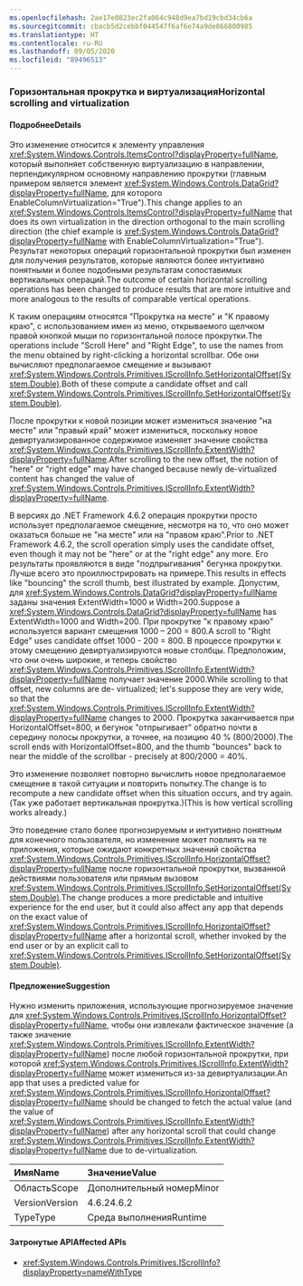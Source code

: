 ```yaml
---
ms.openlocfilehash: 2ae17e0823ec2fa064c948d9ea7bd19cbd34cb6a
ms.sourcegitcommit: cbacb5d2cebbf044547f6af6e74a9de866800985
ms.translationtype: HT
ms.contentlocale: ru-RU
ms.lasthandoff: 09/05/2020
ms.locfileid: "89496513"
---
```

### <a name="horizontal-scrolling-and-virtualization"></a><span data-ttu-id="8a144-101">Горизонтальная прокрутка и виртуализация</span><span class="sxs-lookup"><span data-stu-id="8a144-101">Horizontal scrolling and virtualization</span></span>

#### <a name="details"></a><span data-ttu-id="8a144-102">Подробнее</span><span class="sxs-lookup"><span data-stu-id="8a144-102">Details</span></span>

<span data-ttu-id="8a144-103">Это изменение относится к элементу управления <xref:System.Windows.Controls.ItemsControl?displayProperty=fullName>, который выполняет собственную виртуализацию в направлении, перпендикулярном основному направлению прокрутки (главным примером является элемент <xref:System.Windows.Controls.DataGrid?displayProperty=fullName>, для которого EnableColumnVirtualization=&quot;True&quot;).</span><span class="sxs-lookup"><span data-stu-id="8a144-103">This change applies to an <xref:System.Windows.Controls.ItemsControl?displayProperty=fullName> that does its own virtualization in the direction orthogonal to the main scrolling direction (the chief example is <xref:System.Windows.Controls.DataGrid?displayProperty=fullName> with EnableColumnVirtualization=&quot;True&quot;).</span></span>  <span data-ttu-id="8a144-104">Результат некоторых операций горизонтальной прокрутки был изменен для получения результатов, которые являются более интуитивно понятными и более подобными результатам сопоставимых вертикальных операций.</span><span class="sxs-lookup"><span data-stu-id="8a144-104">The outcome of certain horizontal scrolling operations has been changed to produce results that are more intuitive and more analogous to the results of comparable vertical operations.</span></span><p/><span data-ttu-id="8a144-105">К таким операциям относятся &quot;Прокрутка на месте&quot; и &quot;К правому краю&quot;, с использованием имен из меню, открываемого щелчком правой кнопкой мыши по горизонтальной полосе прокрутки.</span><span class="sxs-lookup"><span data-stu-id="8a144-105">The operations include &quot;Scroll Here&quot; and &quot;Right Edge&quot;, to use the names from the menu obtained by right-clicking a horizontal scrollbar.</span></span>  <span data-ttu-id="8a144-106">Обе они вычисляют предполагаемое смещение и вызывают <xref:System.Windows.Controls.Primitives.IScrollInfo.SetHorizontalOffset(System.Double)>.</span><span class="sxs-lookup"><span data-stu-id="8a144-106">Both of these compute a candidate offset and call <xref:System.Windows.Controls.Primitives.IScrollInfo.SetHorizontalOffset(System.Double)>.</span></span><p/><span data-ttu-id="8a144-107">После прокрутки к новой позиции может измениться значение &quot;на месте&quot; или &quot;правый край&quot; может измениться, поскольку новое девиртуализированное содержимое изменяет значение свойства <xref:System.Windows.Controls.Primitives.IScrollInfo.ExtentWidth?displayProperty=fullName>.</span><span class="sxs-lookup"><span data-stu-id="8a144-107">After scrolling to the new offset, the notion of &quot;here&quot; or &quot;right edge&quot; may have changed because newly de-virtualized content has changed the value of <xref:System.Windows.Controls.Primitives.IScrollInfo.ExtentWidth?displayProperty=fullName>.</span></span><p/><span data-ttu-id="8a144-108">В версиях до .NET Framework 4.6.2 операция прокрутки просто использует предполагаемое смещение, несмотря на то, что оно может оказаться больше не &quot;на месте&quot; или на &quot;правом краю&quot;.</span><span class="sxs-lookup"><span data-stu-id="8a144-108">Prior to .NET Framework 4.6.2, the scroll operation simply uses the candidate offset, even though it may not be &quot;here&quot; or at the &quot;right edge&quot; any more.</span></span>  <span data-ttu-id="8a144-109">Его результаты проявляются в виде &quot;подпрыгивания&quot; бегунка прокрутки. Лучше всего это проиллюстрировать на примере.</span><span class="sxs-lookup"><span data-stu-id="8a144-109">This results in effects like &quot;bouncing&quot; the scroll thumb, best illustrated by example.</span></span> <span data-ttu-id="8a144-110">Допустим, для <xref:System.Windows.Controls.DataGrid?displayProperty=fullName> заданы значения ExtentWidth=1000 и Width=200.</span><span class="sxs-lookup"><span data-stu-id="8a144-110">Suppose a <xref:System.Windows.Controls.DataGrid?displayProperty=fullName> has ExtentWidth=1000 and Width=200.</span></span>  <span data-ttu-id="8a144-111">При прокрутке &quot;к правому краю&quot; используется вариант смещения 1000 – 200 = 800.</span><span class="sxs-lookup"><span data-stu-id="8a144-111">A scroll to &quot;Right Edge&quot; uses candidate offset 1000 - 200 = 800.</span></span>  <span data-ttu-id="8a144-112">В процессе прокрутки к этому смещению девиртуализируются новые столбцы. Предположим, что они очень широкие, и теперь свойство <xref:System.Windows.Controls.Primitives.IScrollInfo.ExtentWidth?displayProperty=fullName> получает значение 2000.</span><span class="sxs-lookup"><span data-stu-id="8a144-112">While scrolling to that offset, new columns are de- virtualized; let's suppose they are very wide, so that the <xref:System.Windows.Controls.Primitives.IScrollInfo.ExtentWidth?displayProperty=fullName> changes to 2000.</span></span>  <span data-ttu-id="8a144-113">Прокрутка заканчивается при HorizontalOffset=800, и бегунок &quot;отпрыгивает&quot; обратно почти в середину полосы прокрутки, а точнее, на позицию 40 % (800/2000).</span><span class="sxs-lookup"><span data-stu-id="8a144-113">The scroll ends with HorizontalOffset=800, and the thumb &quot;bounces&quot; back to near the middle of the scrollbar - precisely at 800/2000 = 40%.</span></span><p/><span data-ttu-id="8a144-114">Это изменение позволяет повторно вычислить новое предполагаемое смещение в такой ситуации и повторить попытку.</span><span class="sxs-lookup"><span data-stu-id="8a144-114">The change is to recompute a new candidate offset when this situation occurs, and try again.</span></span> <span data-ttu-id="8a144-115">(Так уже работает вертикальная прокрутка.)</span><span class="sxs-lookup"><span data-stu-id="8a144-115">(This is how vertical scrolling works already.)</span></span> <p/><span data-ttu-id="8a144-116">Это поведение стало более прогнозируемым и интуитивно понятным для конечного пользователя, но изменение может повлиять на те приложения, которые ожидают конкретных значений свойства <xref:System.Windows.Controls.Primitives.IScrollInfo.HorizontalOffset?displayProperty=fullName> после горизонтальной прокрутки, вызванной действиями пользователя или прямым вызовом <xref:System.Windows.Controls.Primitives.IScrollInfo.SetHorizontalOffset(System.Double)>.</span><span class="sxs-lookup"><span data-stu-id="8a144-116">The change produces a more predictable and intuitive experience for the end user, but it could also affect any app that depends on the exact value of <xref:System.Windows.Controls.Primitives.IScrollInfo.HorizontalOffset?displayProperty=fullName> after a horizontal scroll, whether invoked by the end user or by an explicit call to <xref:System.Windows.Controls.Primitives.IScrollInfo.SetHorizontalOffset(System.Double)>.</span></span>

#### <a name="suggestion"></a><span data-ttu-id="8a144-117">Предложение</span><span class="sxs-lookup"><span data-stu-id="8a144-117">Suggestion</span></span>

<span data-ttu-id="8a144-118">Нужно изменить приложения, использующие прогнозируемое значение для <xref:System.Windows.Controls.Primitives.IScrollInfo.HorizontalOffset?displayProperty=fullName>, чтобы они извлекали фактическое значение (а также значение <xref:System.Windows.Controls.Primitives.IScrollInfo.ExtentWidth?displayProperty=fullName>) после любой горизонтальной прокрутки, при которой <xref:System.Windows.Controls.Primitives.IScrollInfo.ExtentWidth?displayProperty=fullName> может измениться из-за девиртуализации.</span><span class="sxs-lookup"><span data-stu-id="8a144-118">An app that uses a predicted value for <xref:System.Windows.Controls.Primitives.IScrollInfo.HorizontalOffset?displayProperty=fullName> should be changed to fetch the actual value (and the value of <xref:System.Windows.Controls.Primitives.IScrollInfo.ExtentWidth?displayProperty=fullName>) after any horizontal scroll that could change <xref:System.Windows.Controls.Primitives.IScrollInfo.ExtentWidth?displayProperty=fullName> due to de-virtualization.</span></span>

| <span data-ttu-id="8a144-119">Имя</span><span class="sxs-lookup"><span data-stu-id="8a144-119">Name</span></span>    | <span data-ttu-id="8a144-120">Значение</span><span class="sxs-lookup"><span data-stu-id="8a144-120">Value</span></span>       |
|:--------|:------------|
| <span data-ttu-id="8a144-121">Область</span><span class="sxs-lookup"><span data-stu-id="8a144-121">Scope</span></span>   |<span data-ttu-id="8a144-122">Дополнительный номер</span><span class="sxs-lookup"><span data-stu-id="8a144-122">Minor</span></span>|
|<span data-ttu-id="8a144-123">Version</span><span class="sxs-lookup"><span data-stu-id="8a144-123">Version</span></span>|<span data-ttu-id="8a144-124">4.6.2</span><span class="sxs-lookup"><span data-stu-id="8a144-124">4.6.2</span></span>|
|<span data-ttu-id="8a144-125">Type</span><span class="sxs-lookup"><span data-stu-id="8a144-125">Type</span></span>|<span data-ttu-id="8a144-126">Среда выполнения</span><span class="sxs-lookup"><span data-stu-id="8a144-126">Runtime</span></span>|

#### <a name="affected-apis"></a><span data-ttu-id="8a144-127">Затронутые API</span><span class="sxs-lookup"><span data-stu-id="8a144-127">Affected APIs</span></span>

- <xref:System.Windows.Controls.Primitives.IScrollInfo?displayProperty=nameWithType>

<!--

#### Affected APIs

- `T:System.Windows.Controls.Primitives.IScrollInfo`

-->
